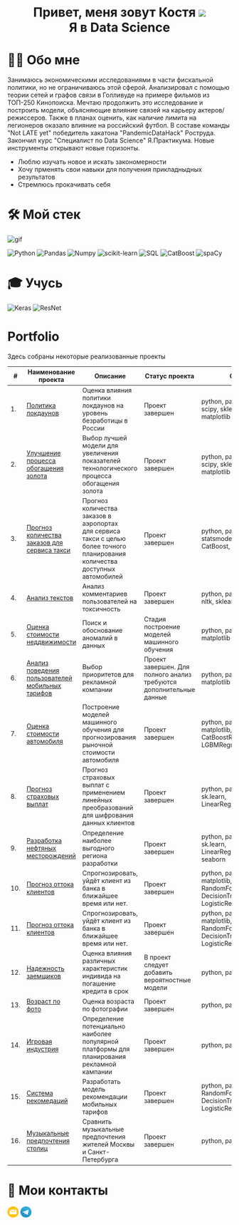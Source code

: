 <h1 align="center">Привет, меня зовут Костя <img src="https://media.giphy.com/media/hvRJCLFzcasrR4ia7z/giphy.gif" width="30px"> <br> Я в Data Science</h1>

# 👩‍💻 Обо мне
Занимаюсь экономическими исследованиями в части фискальной политики, но не ограничиваюсь этой сферой.
Анализировал с помощью теории сетей и графов связи в Голливуде на примере фильмов из ТОП-250 Кинопоиска. Мечтаю продолжить это исследование и построить модели, объясняющие влияние связей на карьеру актеров/режиссеров. Также в планах оценить, как наличие лимита на легионеров оказало влияние на российский футбол.
В составе команды "Not LATE yet" победитель хакатона "PandemicDataHack" Роструда.
Закончил курс "Специалист по Data Science" Я.Практикума. Новые инструменты открывают новые горизонты.

* Люблю изучать новое и искать закономерности
* Хочу прменять свои навыки для получения прикладныдных результатов
* Стремлюсь прокачивать себя

# 🛠️ Мой стек

<img src="https://media.giphy.com/media/qQRfz2VfUbDeebczif/giphy.gif" alt="gif" width="250px" height=auto align=auto/>
<p>
<img src="https://img.shields.io/badge/Python-grey?logo=Python&style=plastic" alt="Python"/>
<img src="https://img.shields.io/badge/Pandas-grey?logo=Pandas&style=plastic" alt="Pandas"/>
<img src="https://img.shields.io/badge/Numpy-grey?logo=Numpyl5&style=plastic" alt="Numpy"/>
<img src="https://img.shields.io/badge/scikit-learn-grey?logo=scikit-learn&style=plastic" alt="scikit-learn"/>
<img src="https://img.shields.io/badge/SQL-grey?logo=SQL&style=plastic" alt="SQL"/>
<img src="https://img.shields.io/badge/CatBoost-grey?logo=catboost&style=plastic" alt="CatBoost"/>
<img src="https://img.shields.io/badge/spaCy-grey?logo=spacy&style=plastic" alt="spaCy"/>
</p>

# 🎓 Учусь

<p>
<img src="https://img.shields.io/badge/Keras-grey?logo=keras&style=plastic" alt="Keras"/>
<img src="https://img.shields.io/badge/ResNet-grey?logo=resnet&style=plastic" alt="ResNet"/>
</p>

# Portfolio

Здесь собраны некоторые реализованные проекты

| #    | Наименование проекта                | Описание                                                     | Статус проекта         | Стек                                                         |
| ---- | ------------------------------------------------------------ | ------------------------------------|----------------------- | ------------------------------------------------------------ |
| 1.   | [Политика локдаунов](https://github.com/WeckerleKostya/covid_lockdowns) | Оценка влияния политики локдаунов на уровень безработицы в России | Проект завершен | python, pandas, numpy, scipy, sklearn, matplotlib       |
| 2.   | [Улучшение процесса обогащения золота](https://github.com/WeckerleKostya/gold_recovery) | Выбор лучшей модели для увеличения <br/>показателей технологического процесса <br/>обогащения золота | Проект завершен | python, pandas, numpy, scipy, sklearn, matplotlib       |
| 3.   | [Прогноз количества заказов для сервиса такси](https://github.com/WeckerleKostya/gold_recovery) | Прогноз количества заказов в аэропортах <br/>для сервиса такси с целью более точного планирования количества доступных <br/>автомобилей | Проект завершен | python, pandas, numpy, statsmodels, sklearn, CatBoost, matplotlib |
| 4.   | [Анализ текстов](https://github.com/WeckerleKostya/toxic_comments) | Анализ комментариев пользователей на токсичность             | Проект завершен | python, pandas, numpy, nltk, sklearn, CatBoost |
| 5.   | [Оценка стоимости неддвижимости](https://github.com/WeckerleKostya/realty_price) | Поиск и обоснование аномалий в данных            | Стадия построение моделей машинного обучения | python, pandas, numpy, matplotlib |
| 6.   | [Анализ поведения пользователей мобильных тарифов](https://github.com/WeckerleKostya/mobile_tariffs) | Выбор приоритетов для рекламной компании            | Проект завершен. Для полного анализ требуются дополнительные данные | python, pandas, numpy, matplotlib |
| 7.   | [Оценка стоимости автомобиля](https://github.com/WeckerleKostya/auto_price) | Построение моделей машинного обучения для прогнозирования рыночной стоимости автомобиля            | Проект завершен | python, pandas, numpy, matplotlib, CatBoostRegressor,  LGBMRegressor|
| 8.   | [Прогноз страховых выплат](https://github.com/WeckerleKostya/insurance_payments) | Прогноз страховых выплат с применением линейных преобразований для шифрования данных клиентов            | Проект завершен | python, pandas, numpy, sk.learn, LinearRegression|
| 9.   | [Разработка нефтяных месторождений](https://github.com/WeckerleKostya/field_development) | Определение наиболее выгодного региона разработки            | Проект завершен | python, pandas, numpy, sk.learn, LinearRegression, seaborn|
| 10.   | [Прогноз оттока клиентов](https://github.com/WeckerleKostya/bank_clients) | Спрогнозировать, уйдёт клиент из банка в ближайшее время или нет.          | Проект завершен | python, pandas, numpy, matplotlib, RandomForestClassifier, DecisionTreeClassifier, LogisticRegression|
| 11.   | [Прогноз оттока клиентов](https://github.com/WeckerleKostya/bank_clients) | Спрогнозировать, уйдёт клиент из банка в ближайшее время или нет.          | Проект завершен | python, pandas, numpy, matplotlib, RandomForestClassifier, DecisionTreeClassifier, LogisticRegression|
| 12.   | [Надежность заемщиков](https://github.com/WeckerleKostya/credit_scoring) | Оценка влияния различных характеристик индивида на погашение кредита в срок          | В проект следует добавить вероятностные модели | python, pandas|
| 13.   | [Возраст по фото](https://github.com/WeckerleKostya/age_by_photo) | Оценка возраста по фотографии          | Проект завершен | python, pandas, Keras|
| 14.   | [Игровая индустрия](https://github.com/WeckerleKostya/games) | Определение потенциально наиболее популярной платформы для планирования рекламной кампании          | Проект завершен | python, pandas, scipy|
| 15.   | [Система рекомедаций](https://github.com/WeckerleKostya/tariff_recomendation) | Разработать модель рекомендации мобильных тарифов         | Проект завершен | python, pandas, RandomForestClassifier, DecisionTreeClassifier, LogisticRegression|
| 16.   | [Музыкальные предпочтения столиц](https://github.com/WeckerleKostya/tariff_recomendation) | Сравнить музыкальные предпочтения жителей Москвы и Санкт-Петербурга         | Проект завершен | python, pandas|

# 📧 Мои контакты
<p>
<a href="mailto:vekerle_vkv@mail.ru"><img src="./icons/email.png" width="25px" alt="Email"/></a>
<a href="https://t.me/Thunder_Voltage"><img src="https://github.com/github/explore/blob/main/topics/telegram/telegram.png?raw=true" width="25px" alt="Telegram"/></a>
</p>
